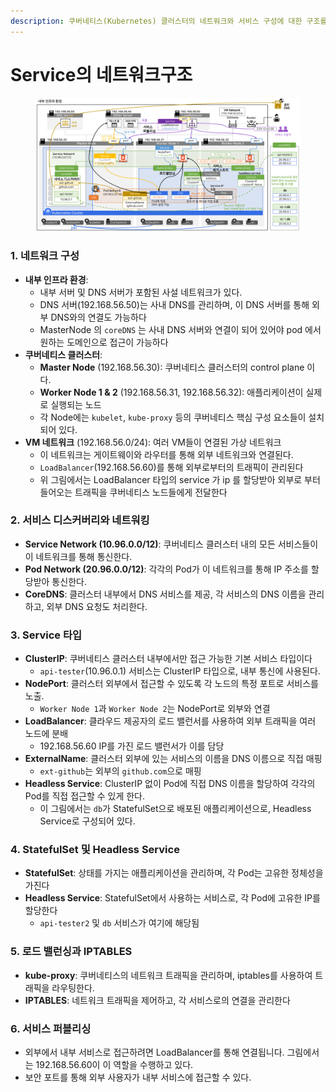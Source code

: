 ```yaml
---
description: 쿠버네티스(Kubernetes) 클러스터의 네트워크와 서비스 구성에 대한 구조를 설명한다
---
```


# Service의 네트워크구조

<figure><img src="../../../.gitbook/assets/image.png" alt=""><figcaption></figcaption></figure>

### 1. **네트워크 구성**

* **내부 인프라 환경**:
  * 내부 서버 및 DNS 서버가 포함된 사설 네트워크가 있다.
  * DNS 서버(192.168.56.50)는 사내 DNS를 관리하며, 이 DNS 서버를 통해 외부 DNS와의 연결도 가능하다
  * MasterNode 의 `coreDNS` 는 사내 DNS 서버와 연결이 되어 있어야 pod 에서 원하는 도메인으로 접근이 가능하다
* **쿠버네티스 클러스터**:
  * **Master Node** (192.168.56.30): 쿠버네티스 클러스터의 control  plane 이다.
  * **Worker Node 1 & 2** (192.168.56.31, 192.168.56.32): 애플리케이션이 실제로 실행되는 노드
  * 각 Node에는 `kubelet`, `kube-proxy` 등의 쿠버네티스 핵심 구성 요소들이 설치되어 있다.
* **VM 네트워크** (192.168.56.0/24): 여러 VM들이 연결된 가상 네트워크
  * 이 네트워크는 게이트웨이와 라우터를 통해 외부 네트워크와 연결된다.
  * `LoadBalancer`(192.168.56.60)를 통해 외부로부터의 트래픽이 관리된다
  * 위 그림에서는 LoadBalancer 타입의 service 가 ip 를 할당받아 외부로 부터 들어오는 트래픽을 쿠버네티스 노드들에게 전달한다

### 2. **서비스 디스커버리와 네트워킹**

* **Service Network (10.96.0.0/12)**: 쿠버네티스 클러스터 내의 모든 서비스들이 이 네트워크를 통해 통신한다.
* **Pod Network (20.96.0.0/12)**: 각각의 Pod가 이 네트워크를 통해 IP 주소를 할당받아 통신한다.
* **CoreDNS**: 클러스터 내부에서 DNS 서비스를 제공, 각 서비스의 DNS 이름을 관리하고, 외부 DNS 요청도 처리한다.

### 3. **Service 타입**

* **ClusterIP**: 쿠버네티스 클러스터 내부에서만 접근 가능한 기본 서비스 타입이다
  * `api-tester`(10.96.0.1) 서비스는 ClusterIP 타입으로, 내부 통신에 사용된다.
* **NodePort**: 클러스터 외부에서 접근할 수 있도록 각 노드의 특정 포트로 서비스를 노출.
  * `Worker Node 1`과 `Worker Node 2`는 NodePort로 외부와 연결
* **LoadBalancer**: 클라우드 제공자의 로드 밸런서를 사용하여 외부 트래픽을 여러 노드에 분배
  * 192.168.56.60 IP를 가진 로드 밸런서가 이를 담당
* **ExternalName**: 클러스터 외부에 있는 서비스의 이름을 DNS 이름으로 직접 매핑
  * `ext-github`는 외부의 `github.com`으로 매핑
* **Headless Service**: ClusterIP 없이 Pod에 직접 DNS 이름을 할당하여 각각의 Pod를 직접 접근할 수 있게 한다.
  * 이 그림에서는 `db`가 StatefulSet으로 배포된 애플리케이션으로, Headless Service로 구성되어 있다.

### 4. **StatefulSet 및 Headless Service**

* **StatefulSet**: 상태를 가지는 애플리케이션을 관리하며, 각 Pod는 고유한 정체성을 가진다
* **Headless Service**: StatefulSet에서 사용하는 서비스로, 각 Pod에 고유한 IP를 할당한다
  * `api-tester2` 및 `db` 서비스가 여기에 해당됨

### 5. **로드 밸런싱과 IPTABLES**

* **kube-proxy**: 쿠버네티스의 네트워크 트래픽을 관리하며, iptables를 사용하여 트래픽을 라우팅한다.
* **IPTABLES**: 네트워크 트래픽을 제어하고, 각 서비스로의 연결을 관리한다

### 6. **서비스 퍼블리싱**

* 외부에서 내부 서비스로 접근하려면 LoadBalancer를 통해 연결됩니다. 그림에서는 192.168.56.60이 이 역할을 수행하고 있다.
* 보안 포트를 통해 외부 사용자가 내부 서비스에 접근할 수 있다.
